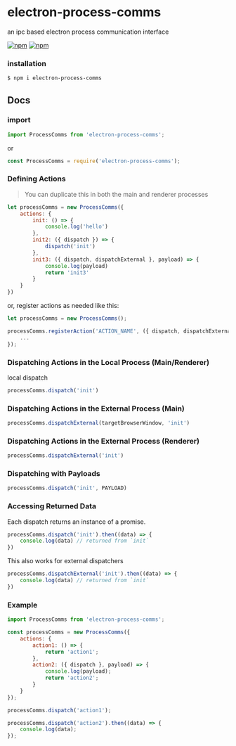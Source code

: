 # electron-process-comms
an ipc based electron process communication interface

[![npm](https://img.shields.io/npm/v/electron-process-comms.svg?style=flat-square)](https://www.npmjs.com/package/electron-process-comms)
[![npm](https://img.shields.io/npm/dt/electron-process-comms.svg?style=flat-square)](https://www.npmjs.com/package/electron-process-comms)

### installation
```bash
$ npm i electron-process-comms
```

## Docs

### import
```js
import ProcessComms from 'electron-process-comms';
```

or

```js
const ProcessComms = require('electron-process-comms');
```

### Defining Actions

> You can duplicate this in both the main and renderer processes

```js
let processComms = new ProcessComms({
	actions: {
		init: () => {
			console.log('hello')
		},
		init2: ({ dispatch }) => {
			dispatch('init')
		},
		init3: ({ dispatch, dispatchExternal }, payload) => {
			console.log(payload)
			return 'init3'
		}
	}
})
```

or, register actions as needed like this:

```js
let processComms = new ProcessComms();

processComms.registerAction('ACTION_NAME', ({ dispatch, dispatchExternal }, payload) => {
	...
});
```

### Dispatching Actions in the Local Process (Main/Renderer)

local dispatch

```js
processComms.dispatch('init')
```

### Dispatching Actions in the External Process (Main)

```js
processComms.dispatchExternal(targetBrowserWindow, 'init')
```

### Dispatching Actions in the External Process (Renderer)

```js
processComms.dispatchExternal('init')
```

### Dispatching with Payloads

```js
processComms.dispatch('init', PAYLOAD)
```

### Accessing Returned Data

Each dispatch returns an instance of a promise.

```js
processComms.dispatch('init').then((data) => {
	console.log(data) // returned from `init`
})
```

This also works for external dispatchers

```js
processComms.dispatchExternal('init').then((data) => {
	console.log(data) // returned from `init`
})
```

### Example

```js
import ProcessComms from 'electron-process-comms';

const processComms = new ProcessComms({
	actions: {
		action1: () => {
			return 'action1';
		},
		action2: ({ dispatch }, payload) => {
			console.log(payload);
			return 'action2';
		}
	}
});

processComms.dispatch('action1');

processComms.dispatch('action2').then((data) => {
	console.log(data);
});
```